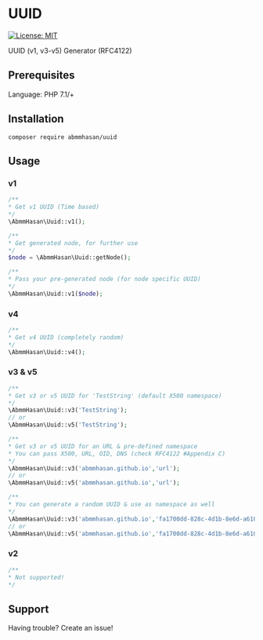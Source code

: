 # UUID

[![License: MIT](https://img.shields.io/badge/License-MIT-green.svg)](https://opensource.org/licenses/MIT)


UUID (v1, v3-v5) Generator (RFC4122)


## Prerequisites

Language: PHP 7.1/+

## Installation

```
composer require abmmhasan/uuid
```

## Usage

### v1

```php
/**
* Get v1 UUID (Time based)
*/
\AbmmHasan\Uuid::v1();

/**
* Get generated node, for further use
*/
$node = \AbmmHasan\Uuid::getNode();

/**
* Pass your pre-generated node (for node specific UUID)
*/
\AbmmHasan\Uuid::v1($node);
```

### v4

```php
/**
* Get v4 UUID (completely random)
*/
\AbmmHasan\Uuid::v4();
```

### v3 & v5

```php
/**
* Get v3 or v5 UUID for 'TestString' (default X500 namespace)
*/
\AbmmHasan\Uuid::v3('TestString');
// or
\AbmmHasan\Uuid::v5('TestString');

/**
* Get v3 or v5 UUID for an URL & pre-defined namespace
* You can pass X500, URL, OID, DNS (check RFC4122 #Appendix C)
*/
\AbmmHasan\Uuid::v3('abmmhasan.github.io','url');
// or
\AbmmHasan\Uuid::v5('abmmhasan.github.io','url');

/**
* You can generate a random UUID & use as namespace as well
*/
\AbmmHasan\Uuid::v3('abmmhasan.github.io','fa1700dd-828c-4d1b-8e6d-a6104807da90');
// or
\AbmmHasan\Uuid::v5('abmmhasan.github.io','fa1700dd-828c-4d1b-8e6d-a6104807da90');
```

### v2

```php
/** 
* Not supported! 
*/
```

## Support

Having trouble? Create an issue!
